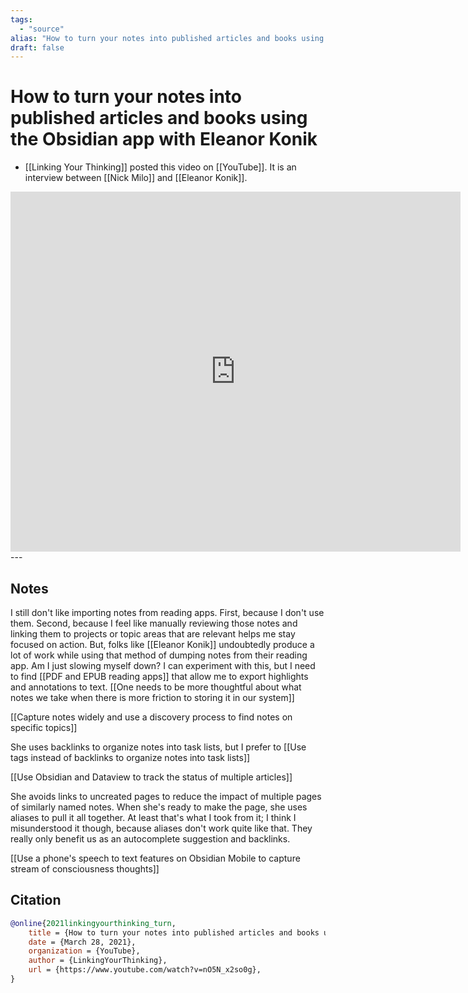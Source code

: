 ```yaml
---
tags:
  - "source"
alias: "How to turn your notes into published articles and books using the Obsidian app with Eleanor Konik"
draft: false
---
```

# How to turn your notes into published articles and books using the Obsidian app with Eleanor Konik

- [[Linking Your Thinking]] posted this video on [[YouTube]]. It is an interview between [[Nick Milo]] and [[Eleanor Konik]].

<iframe
 width="720"
 height="576"
 src='https://www.youtube.com/embed/nO5N_x2so0g'
 title="YouTube video player"
 frameborder="0"
 allow="accelerometer; autoplay; clipboard-write; encrypted-media; gyroscope; picture-in-picture"
 allowfullscreen>
</iframe>
---

## Notes
I still don't like importing notes from reading apps. First, because I don't use them. Second, because I feel like manually reviewing those notes and linking them to projects or topic areas that are relevant helps me stay focused on action. But, folks like [[Eleanor Konik]] undoubtedly produce a lot of work while using that method of dumping notes from their reading app. Am I just slowing myself down? I can experiment with this, but I need to find [[PDF and EPUB reading apps]] that allow me to export highlights and annotations to text. [[One needs to be more thoughtful about what notes we take when there is more friction to storing it in our system]]

[[Capture notes widely and use a discovery process to find notes on specific topics]]

She uses backlinks to organize notes into task lists, but I prefer to [[Use tags instead of backlinks to organize notes into task lists]]

[[Use Obsidian and Dataview to track the status of multiple articles]]

She avoids links to uncreated pages to reduce the impact of multiple pages of similarly named notes. When she's ready to make the page, she uses aliases to pull it all together. At least that's what I took from it; I think I misunderstood it though, because aliases don't work quite like that. They really only benefit us as an autocomplete suggestion and backlinks.

[[Use a phone's speech to text features on Obsidian Mobile to capture stream of consciousness thoughts]]
## Citation

```bibtex
@online{2021linkingyourthinking_turn,
	title = {How to turn your notes into published articles and books using the Obsidian app with Eleanor Konik},
	date = {March 28, 2021},
	organization = {YouTube},
	author = {LinkingYourThinking},
	url = {https://www.youtube.com/watch?v=nO5N_x2so0g},
}
```

